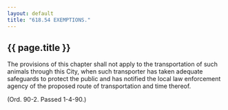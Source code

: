 ```yaml
---
layout: default 
title: "618.54 EXEMPTIONS."
---
```


{{ page.title }}
----------------

The provisions of this chapter shall not apply to the transportation of
such animals through this City, when such transporter has taken adequate
safeguards to protect the public and has notified the local law
enforcement agency of the proposed route of transportation and time
thereof.

(Ord. 90-2. Passed 1-4-90.)

